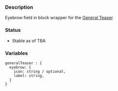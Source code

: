 ### Description
Eyebrow field in block wrapper for the [General Teaser](/?p=molecules-general-teaser)

### Status
* Stable as of TBA

### Variables
~~~
generalTeaser : {
  eyebrow: {
    icon: string / optional,
    label: string,
  }
}
~~~
